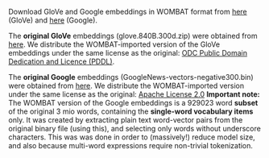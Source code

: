 <p>
Download GloVe and Google embeddings in WOMBAT format from <a href="https://cosyne.h-its.org/nlpdl/wombat/wombat_embs_1625.zip">here</a> (GloVe) and <a href="https://cosyne.h-its.org/nlpdl/wombat/wombat_embs_1627.zip">here</a> (Google).
</p>

<p>
The <b>original GloVe</b> embeddings (glove.840B.300d.zip) were obtained from <a href="http://nlp.stanford.edu/data/wordvecs/glove.840B.300d.zip">here</a>.
We distribute the WOMBAT-imported version of the GloVe embeddings under the same license as the original: <a href="https://www.opendatacommons.org/licenses/pddl/1.0/">ODC Public Domain Dedication and Licence (PDDL)</a>.
</p>

<p>
The <b>original Google</b> embeddings (GoogleNews-vectors-negative300.bin) were obtained from <a href="https://drive.google.com/file/d/0B7XkCwpI5KDYNlNUTTlSS21pQmM/edit?usp=sharing">here</a>.
We distribute the WOMBAT-imported version under the same license as the original: <a href="http://www.apache.org/licenses/LICENSE-2.0">Apache License 2.0</a>
<b>Important note:</b><br>
The WOMBAT version of the Google embeddings is a 929023 word <b>subset</b> of the original 3 mio words, containing the <b>single-word vocabulary items</b> only. It was created by extracting plain text word-vector pairs from the original binary file (using this), and selecting only words without underscore characters. This was was done in order to (massively!) reduce model size, and also because multi-word expressions require non-trivial tokenization.
</p>
